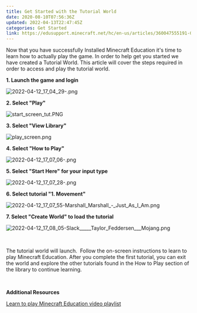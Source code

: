 ```yaml
---
title: Get Started with the Tutorial World
date: 2020-08-10T07:56:36Z
updated: 2022-04-13T22:47:45Z
categories: Get Started
link: https://edusupport.minecraft.net/hc/en-us/articles/360047555191-Get-Started-with-the-Tutorial-World
---
```


Now that you have successfully Installed Minecraft Education it's time to learn how to actually play the game. In order to help get you started we have created a Tutorial World. This article will cover the steps required in order to access and play the tutorial world.

**1. Launch the game and login**

![2022-04-12_17_04_29-.png](https://edusupport.minecraft.net/hc/article_attachments/5559367422740)

**2. Select "Play"**

![start_screen_tut.PNG](https://edusupport.minecraft.net/hc/article_attachments/360076494232)

**3. Select "View Library"**

![play_screen.png](https://edusupport.minecraft.net/hc/article_attachments/4402660727828)

**4. Select "How to Play"**

![2022-04-12_17_07_06-.png](https://edusupport.minecraft.net/hc/article_attachments/5559470813076)

**5. Select "Start Here" for your input type**

![2022-04-12_17_07_28-.png](https://edusupport.minecraft.net/hc/article_attachments/5559482643348)

**6. Select tutorial "1. Movement"**

![2022-04-12_17_07_55-Marshall_Marshall\_-\_Just_As_I_Am.png](https://edusupport.minecraft.net/hc/article_attachments/5559511236372)

**7. Select "Create World" to load the tutorial**

![2022-04-12_17_08_05-Slack\_\_\_\_\_Taylor_Feddersen\_\_\_Mojang.png](https://edusupport.minecraft.net/hc/article_attachments/5559523111956)

 

The tutorial world will launch.  Follow the on-screen instructions to learn to play Minecraft Education. After you complete the first tutorial, you can exit the world and explore the other tutorials found in the How to Play section of the library to continue learning. 

 

**Additional Resources**

[Learn to play Minecraft Education video playlist](https://educommunity.minecraft.net/hc/en-us/articles/360047116612)
